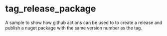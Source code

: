 # tag_release_package
A sample to show how github actions can be used to to create a release and publish a nuget package with the same version number as the tag.
